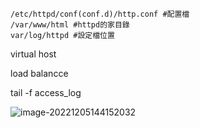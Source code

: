 ```
/etc/httpd/conf(conf.d)/http.conf #配置檔
/var/www/html #httpd的家目錄
var/log/httpd #設定檔位置
```

virtual host

load balancce

tail -f access_log

![image-20221205144152032](C:\Users\PAVI\AppData\Roaming\Typora\typora-user-images\image-20221205144152032.png)

